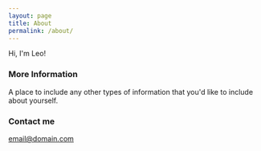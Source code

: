 ```yaml
---
layout: page
title: About
permalink: /about/
---
```


Hi, I'm Leo!

### More Information

A place to include any other types of information that you'd like to include about yourself.

### Contact me

[email@domain.com](mailto:email@domain.com)
